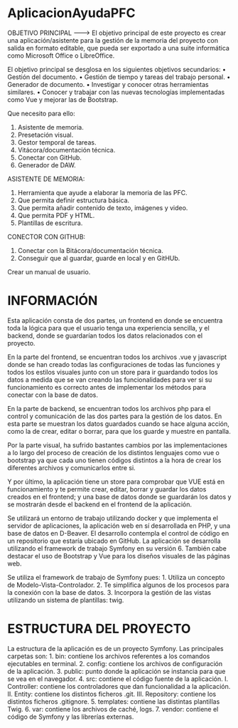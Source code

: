 # AplicacionAyudaPFC

OBJETIVO PRINCIPAL ---> El objetivo principal de este proyecto es crear una aplicación/asistente para la gestión de la memoria del proyecto con salida en formato editable, que pueda ser exportado a una suite informática como Microsoft Office o LibreOffice.

El objetivo principal se desglosa en los siguientes objetivos secundarios:
    • Gestión del documento.
    • Gestión de tiempo y tareas del trabajo personal.
    • Generador de documento.
    • Investigar y conocer otras herramientas similares.
    • Conocer y trabajar con las nuevas tecnologías implementadas como Vue y mejorar las de Bootstrap.

Que necesito para ello:
  1. Asistente de memoria.
  2. Presetación visual.
  3. Gestor temporal de tareas.
  4. Vitácora/documentación técnica.
  5. Conectar con GitHub.
  6. Generador de DAW.


ASISTENTE DE MEMORIA:
  1. Herramienta que ayude a elaborar la memoria de las PFC.
  2. Que permita definir estructura básica.
  3. Que permita añadir contenido de texto, imágenes y video.
  4. Que permita PDF y HTML.
  5. Plantillas de escritura.


CONECTOR CON GITHUB:
  1. Conectar con la Bitácora/documentación técnica.
  2. Conseguir que al guardar, guarde en local y en GitHUb.

Crear un manual de usuario.

# INFORMACIÓN

Esta aplicación consta de dos partes, un frontend en donde se encuentra toda la lógica para que el usuario tenga una experiencia sencilla, y el backend, donde se guardarían todos los datos relacionados con el proyecto. 

En la parte del frontend, se encuentran todos los archivos .vue y javascript donde se han creado todas las configuraciones de todas las funciones y todos los estilos visuales  junto con un store para ir guardando todos los datos a medida que se van creando las funcionalidades para ver si su funcionamiento es correcto antes de implementar los métodos para conectar con la base de datos.

En la parte de backend,  se encuentran todos los archivos php para el control y comunicación de las dos partes para la gestión de los datos. En esta parte se muestran los datos guardados cuando se hace alguna acción, como la de crear, editar o borrar, para que los guarde y muestre en pantalla.

Por la parte visual, ha sufrido bastantes cambios por las implementaciones a lo largo del proceso de creación de los distintos lenguajes como vue o bootstrap ya que cada uno tienen códigos distintos a la hora de crear los diferentes archivos y comunicarlos entre si.

Y por último, la aplicación tiene un store para comprobar que VUE está en funcionamiento y te permite crear, editar, borrar y guardar los datos creados en el frontend; y una base de datos donde se guardarán los datos y se mostrarán desde el backend en el frontend de la aplicación.

Se utilizará un entorno de trabajo utilizando docker y que implementa el servidor de aplicaciones, la aplicación web en sí desarrollada en PHP, y una base de datos en D-Beaver. El desarrollo contempla el control de código en un repositorio que estaría ubicado en GitHub.
La aplicación se desarrolla utilizando el framework de trabajo Symfony en su versión 6. También cabe destacar el uso de Bootstrap y Vue para los diseños visuales de las páginas web.

Se utiliza el framework de trabajo de Symfony pues:
    1. Utiliza un concepto de Modelo-Vista-Controlador.
    2. Te simplifica algunos de los procesos para la conexión con la base de datos.
    3. Incorpora la gestión de las vistas utilizando  un sistema de plantillas: twig.

# ESTRUCTURA DEL PROYECTO

La estructura de la aplicación es de un proyecto Symfony. Las principales carpetas son: 
    1. bin: contiene los archivos referentes a los comandos ejecutables en terminal.
    2. config: contiene los archivos de configuración de la aplicación.
    3. public: punto donde la aplicación se instancia para que se vea en el navegador.
    4. src: contiene el código fuente de la aplicación.
        I. Controller: contiene los controladores que dan funcionalidad a la aplicación. 
        II. Entity: contiene los distintos ficheros .git.
        III. Repository: contiene los distintos ficheros .gitignore.
    5. templates: contiene las distintas plantillas Twig.
    6. var: contiene los archivos de caché, logs.
    7. vendor: contiene el código de Symfony y las librerías externas.